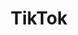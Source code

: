 ---
title: TikTok
excerpt: >-
  Displays a list of accounts in a specific category according to your
  parameters.
api:
  file: lolzteam-public-api-market.json
  operationId: Category.TikTok
deprecated: false
hidden: false
metadata:
  title: ''
  description: ''
  robots: index
next:
  description: ''
---